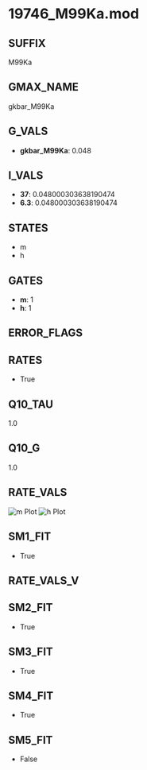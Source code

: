 # 19746_M99Ka.mod

## SUFFIX

M99Ka

## GMAX_NAME

gkbar_M99Ka

## G_VALS

- **gkbar_M99Ka**: 0.048

## I_VALS

- **37**: 0.048000303638190474
- **6.3**: 0.048000303638190474

## STATES

- m
- h

## GATES

- **m**: 1
- **h**: 1

## ERROR_FLAGS


## RATES

- True

## Q10_TAU

1.0

## Q10_G

1.0

## RATE_VALS

![m Plot](/Users/pbozelos/Dropbox/icg-Chai-Panos/supermodels/output_markdown_files/K/19746_M99Ka.mod/images/m.png)
![h Plot](/Users/pbozelos/Dropbox/icg-Chai-Panos/supermodels/output_markdown_files/K/19746_M99Ka.mod/images/h.png)

## SM1_FIT

- True

## RATE_VALS_V

## SM2_FIT

- True

## SM3_FIT

- True

## SM4_FIT

- True

## SM5_FIT

- False

